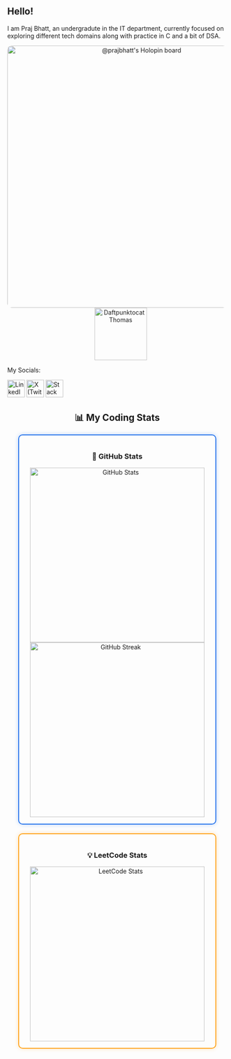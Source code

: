 ## Hello!

I am Praj Bhatt, an undergradute in the IT department, currently focused on exploring different tech domains along with practice in C and a bit of DSA.

<p align="center">
  <!-- Holopin Board -->
  <a href="https://holopin.io/@prajbhatt" target="_blank">
    <img src="https://holopin.me/prajbhatt"
         alt="@prajbhatt's Holopin board"
         width="600"
         style="vertical-align: middle; border-radius: 10px;"/>
  </a>
  &nbsp;&nbsp;&nbsp; <!-- small spacing between them -->
  <!-- Daftpunktocat GIF -->
  <img src="https://octodex.github.com/images/daftpunktocat-thomas.gif"
       alt="Daftpunktocat Thomas"
       width="120"
       style="vertical-align: middle; opacity: 0.95;"/>
</p>


My Socials:

<p align="left">
  <a href="https://linkedin.com/in/praj-bhatt" target="_blank" style="text-decoration:none;">
    <img src="https://cdn.jsdelivr.net/gh/devicons/devicon/icons/linkedin/linkedin-original.svg" alt="LinkedIn" width="40" height="40"/>
  </a>
  <a href="https://x.com/bhattpraj" target="_blank" style="text-decoration:none;">
    <img src="https://cdn.jsdelivr.net/gh/simple-icons/simple-icons/icons/x.svg" alt="X (Twitter)" width="40" height="40"/>
  </a>
  <a href="https://stackoverflow.com/users/31791173/praj-bhatt" target="_blank" style="text-decoration:none;">
    <img src="https://cdn.jsdelivr.net/gh/devicons/devicon/icons/stackoverflow/stackoverflow-original.svg" alt="Stack Overflow" width="40" height="40"/>
  </a>
</p>

<h2 align="center">📊 My Coding Stats</h2>

<div align="center" style="display: flex; justify-content: center; gap: 20px; flex-wrap: wrap;">

  <!-- GitHub Card -->
  <div style="border: 2px solid #1f6feb; border-radius: 10px; padding: 15px; width: 420px; box-shadow: 0 0 10px rgba(31,111,235,0.3);">
    <h3 align="center">🐙 GitHub Stats</h3>
    <img src="https://github-readme-stats.vercel.app/api?username=praj-bhatt&show_icons=true&count_private=true&theme=tokyonight&hide_border=true" width="400" alt="GitHub Stats"/>
    <br/>
    <img src="https://github-readme-streak-stats.herokuapp.com?user=praj-bhatt&theme=tokyonight&hide_border=true" width="400" alt="GitHub Streak"/>
  </div>

  <!-- LeetCode Card -->
  <div style="border: 2px solid #ffa116; border-radius: 10px; padding: 15px; width: 420px; box-shadow: 0 0 10px rgba(255,161,22,0.3);">
    <h3 align="center">💡 LeetCode Stats</h3>
    <img src="https://leetcard.jacoblin.cool/praj-bhatt?theme=dark&font=Karma&ext=heatmap" width="400" alt="LeetCode Stats"/>
  </div>

</div>





